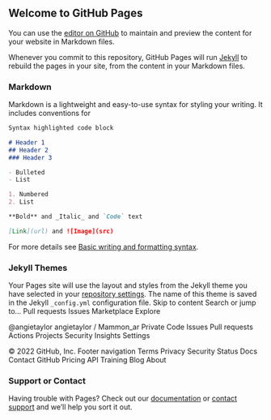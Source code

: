## Welcome to GitHub Pages

You can use the [editor on GitHub](https://github.com/angietaylor/Mammon_ar/edit/main/docs/index.md) to maintain and preview the content for your website in Markdown files.

Whenever you commit to this repository, GitHub Pages will run [Jekyll](https://jekyllrb.com/) to rebuild the pages in your site, from the content in your Markdown files.

### Markdown

Markdown is a lightweight and easy-to-use syntax for styling your writing. It includes conventions for

```markdown
Syntax highlighted code block

# Header 1
## Header 2
### Header 3

- Bulleted
- List

1. Numbered
2. List

**Bold** and _Italic_ and `Code` text

[Link](url) and ![Image](src)
```

For more details see [Basic writing and formatting syntax](https://docs.github.com/en/github/writing-on-github/getting-started-with-writing-and-formatting-on-github/basic-writing-and-formatting-syntax).

### Jekyll Themes

Your Pages site will use the layout and styles from the Jekyll theme you have selected in your [repository settings](https://github.com/angietaylor/Mammon_ar/settings/pages). The name of this theme is saved in the Jekyll `_config.yml` configuration file.
Skip to content
Search or jump to…
Pull requests
Issues
Marketplace
Explore
 
@angietaylor 
angietaylor
/
Mammon_ar
Private
Code
Issues
Pull requests
Actions
Projects
Security
Insights
Settings

<model-viewer bounds="tight" enable-pan src="Mammon.glb" ar ar-modes="scene-viewer webxr quick-look" camera-controls poster="poster.webp" shadow-intensity="1.33" camera-orbit="-43.25deg 84.6deg auto" camera-target="-0.03m 0.94m 1.5e-8m" exposure="1.33" environment-image="aircraft_workshop_01_1k.hdr" shadow-softness="0.69">

          
© 2022 GitHub, Inc.
Footer navigation
Terms
Privacy
Security
Status
Docs
Contact GitHub
Pricing
API
Training
Blog
About


### Support or Contact

Having trouble with Pages? Check out our [documentation](https://docs.github.com/categories/github-pages-basics/) or [contact support](https://support.github.com/contact) and we’ll help you sort it out.
